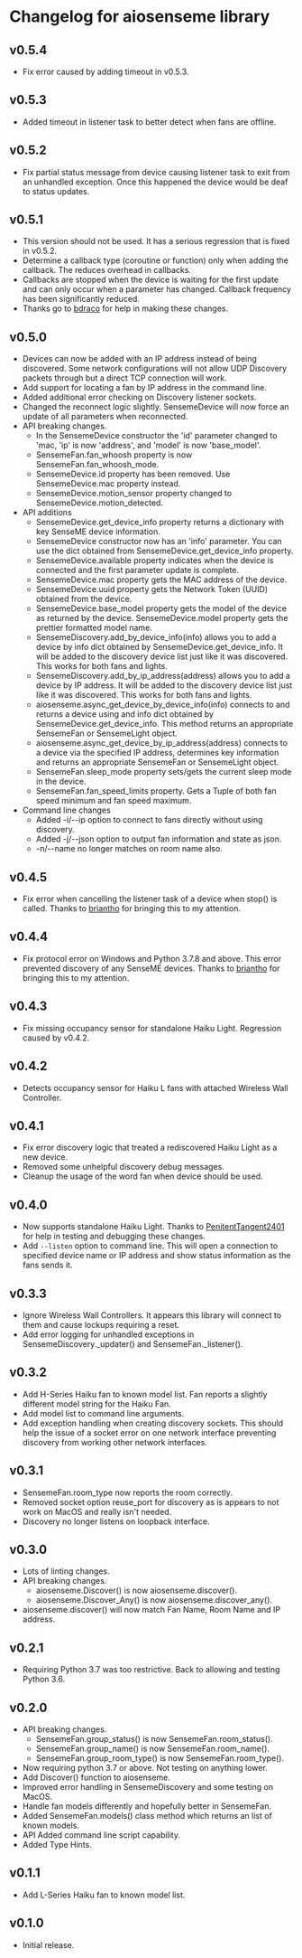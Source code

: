 # Changelog for aiosenseme library

## v0.5.4

* Fix error caused by adding timeout in v0.5.3.

## v0.5.3

* Added timeout in listener task to better detect when fans are offline.

## v0.5.2

* Fix partial status message from device causing listener task to exit from an unhandled exception. Once this happened the device would be deaf to status updates.

## v0.5.1

* This version should not be used. It has a serious regression that is fixed in v0.5.2.
* Determine a callback type (coroutine or function) only when adding the callback. The reduces overhead in callbacks.
* Callbacks are stopped when the device is waiting for the first update and can only occur when a parameter has changed. Callback frequency has been significantly reduced.
* Thanks go to [bdraco](https://github.com/bdraco) for help in making these changes.

## v0.5.0

* Devices can now be added with an IP address instead of being discovered. Some network configurations will not allow UDP Discovery packets through but a direct TCP connection will work.
* Add support for locating a fan by IP address in the command line.
* Added additional error checking on Discovery listener sockets.
* Changed the reconnect logic slightly. SensemeDevice will now force an update of all parameters when reconnected.
* API breaking changes.
  * In the SensemeDevice constructor the 'id' parameter changed to 'mac, 'ip' is now 'address', and 'model' is now 'base_model'.
  * SensemeFan.fan_whoosh property is now SensemeFan.fan_whoosh_mode.
  * SensemeDevice.id property has been removed. Use SensemeDevice.mac property instead.
  * SensemeDevice.motion_sensor property changed to SensemeDevice.motion_detected.
* API additions
  * SensemeDevice.get_device_info property returns a dictionary with key SenseME device information.
  * SensemeDevice constructor now has an 'info' parameter. You can use the dict obtained from SensemeDevice.get_device_info property.
  * SensemeDevice.available property indicates when the device is connected and the first parameter update is complete.
  * SensemeDevice.mac property gets the MAC address of the device.
  * SensemeDevice.uuid property gets the Network Token (UUID) obtained from the device.
  * SensemeDevice.base_model property gets the model of the device as returned by the device. SensemeDevice.model property gets the prettier formatted model name.
  * SensemeDiscovery.add_by_device_info(info) allows you to add a device by info dict obtained by SensemeDevice.get_device_info. It will be added to the discovery device list just like it was discovered. This works for both fans and lights.
  * SensemeDiscovery.add_by_ip_address(address) allows you to add a device by IP address. It will be added to the discovery device list just like it was discovered. This works for both fans and lights.
  * aiosenseme.async_get_device_by_device_info(info) connects to and returns a device using and info dict obtained by SensemeDevice.get_device_info. This method returns an appropriate SensemeFan or SensemeLight object.
  * aiosenseme.async_get_device_by_ip_address(address) connects to a device via the specified IP address, determines key information and returns an appropriate SensemeFan or SensemeLight object.
  * SensemeFan.sleep_mode property sets/gets the current sleep mode in the device.
  * SensemeFan.fan_speed_limits property. Gets a Tuple of both fan speed minimum and fan speed maximum.
* Command line changes
  * Added -i/--ip option to connect to fans directly without using discovery.
  * Added -j/--json option to output fan information and state as json.
  * -n/--name no longer matches on room name also.

## v0.4.5

* Fix error when cancelling the listener task of a device when stop() is called. Thanks to [briantho](https://github.com/briantho) for bringing this to my attention.

## v0.4.4

* Fix protocol error on Windows and Python 3.7.8 and above. This error prevented discovery of any SenseME devices. Thanks to [briantho](https://github.com/briantho) for bringing this to my attention.

## v0.4.3

* Fix missing occupancy sensor for standalone Haiku Light. Regression caused by v0.4.2.

## v0.4.2

* Detects occupancy sensor for Haiku L fans with attached Wireless Wall Controller.

## v0.4.1

* Fix error discovery logic that treated a rediscovered Haiku Light as a new device.
* Removed some unhelpful discovery debug messages.
* Cleanup the usage of the word fan when device should be used.

## v0.4.0

* Now supports standalone Haiku Light. Thanks to [PenitentTangent2401](https://github.com/PenitentTangent2401) for help in testing and debugging these changes.
* Add ```--listen``` option to command line. This will open a connection to specified device name or IP address and show status information as the fans sends it.

## v0.3.3

* Ignore Wireless Wall Controllers. It appears this library will connect to them and cause lockups requiring a reset.
* Add error logging for unhandled exceptions in SensemeDiscovery._updater() and SensemeFan._listener().

## v0.3.2

* Add H-Series Haiku fan to known model list. Fan reports a slightly different model string for the Haiku Fan.
* Add model list to command line arguments.
* Add exception handling when creating discovery sockets. This should help the issue of a socket error on one network interface preventing discovery from working other network interfaces.

## v0.3.1

* SensemeFan.room_type now reports the room correctly.
* Removed socket option reuse_port for discovery as is appears to not work on MacOS and really isn't needed.
* Discovery no longer listens on loopback interface.

## v0.3.0

* Lots of linting changes.
* API breaking changes.
  * aiosenseme.Discover() is now aiosenseme.discover().
  * aiosenseme.Discover_Any() is now aiosenseme.discover_any().
* aiosenseme.discover() will now match Fan Name, Room Name and IP address.

## v0.2.1

* Requiring Python 3.7 was too restrictive. Back to allowing and testing Python 3.6.

## v0.2.0

* API breaking changes.
  * SensemeFan.group_status() is now SensemeFan.room_status().
  * SensemeFan.group_name() is now SensemeFan.room_name().
  * SensemeFan.group_room_type() is now SensemeFan.room_type().
* Now requiring python 3.7 or above. Not testing on anything lower.
* Add Discover() function to aiosenseme.
* Improved error handling in SensemeDiscovery and some testing on MacOS.
* Handle fan models differently and hopefully better in SensemeFan.
* Added SensemeFan.models() class method which returns an list of known models.
* API Added command line script capability.
* Added Type Hints.

## v0.1.1

* Add L-Series Haiku fan to known model list.

## v0.1.0

* Initial release.
